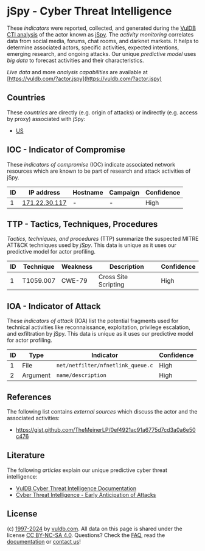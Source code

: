 # jSpy - Cyber Threat Intelligence

These _indicators_ were reported, collected, and generated during the [VulDB CTI analysis](https://vuldb.com/?kb.cti) of the actor known as [jSpy](https://vuldb.com/?actor.jspy). The _activity monitoring_ correlates data from social media, forums, chat rooms, and darknet markets. It helps to determine associated actors, specific activities, expected intentions, emerging research, and ongoing attacks. Our unique _predictive model_ uses _big data_ to forecast activities and their characteristics.

_Live data_ and more _analysis capabilities_ are available at [https://vuldb.com/?actor.jspy](https://vuldb.com/?actor.jspy)

## Countries

These _countries_ are directly (e.g. origin of attacks) or indirectly (e.g. access by proxy) associated with jSpy:

* [US](https://vuldb.com/?country.us)

## IOC - Indicator of Compromise

These _indicators of compromise_ (IOC) indicate associated network resources which are known to be part of research and attack activities of jSpy.

ID | IP address | Hostname | Campaign | Confidence
-- | ---------- | -------- | -------- | ----------
1 | [171.22.30.117](https://vuldb.com/?ip.171.22.30.117) | - | - | High

## TTP - Tactics, Techniques, Procedures

_Tactics, techniques, and procedures_ (TTP) summarize the suspected MITRE ATT&CK techniques used by _jSpy_. This data is unique as it uses our predictive model for actor profiling.

ID | Technique | Weakness | Description | Confidence
-- | --------- | -------- | ----------- | ----------
1 | T1059.007 | CWE-79 | Cross Site Scripting | High

## IOA - Indicator of Attack

These _indicators of attack_ (IOA) list the potential fragments used for technical activities like reconnaissance, exploitation, privilege escalation, and exfiltration by jSpy. This data is unique as it uses our predictive model for actor profiling.

ID | Type | Indicator | Confidence
-- | ---- | --------- | ----------
1 | File | `net/netfilter/nfnetlink_queue.c` | High
2 | Argument | `name/description` | High

## References

The following list contains _external sources_ which discuss the actor and the associated activities:

* https://gist.github.com/TheMeinerLP/0ef4921ac91a6775d7cd3a0a6e50c476

## Literature

The following _articles_ explain our unique predictive cyber threat intelligence:

* [VulDB Cyber Threat Intelligence Documentation](https://vuldb.com/?kb.cti)
* [Cyber Threat Intelligence - Early Anticipation of Attacks](https://www.scip.ch/en/?labs.20201022)

## License

(c) [1997-2024](https://vuldb.com/?kb.changelog) by [vuldb.com](https://vuldb.com/?kb.about). All data on this page is shared under the license [CC BY-NC-SA 4.0](https://creativecommons.org/licenses/by-nc-sa/4.0/). Questions? Check the [FAQ](https://vuldb.com/?kb.faq), read the [documentation](https://vuldb.com/?kb) or [contact us](https://vuldb.com/?contact)!
